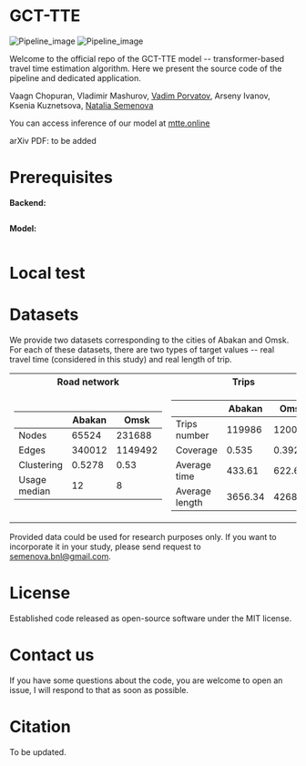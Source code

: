 # GCT-TTE

![Pipeline_image](resources/transtte_pipeline_wh.png#gh-light-mode-only)
![Pipeline_image](resources/transtte_pipeline_bl.png#gh-dark-mode-only)

Welcome to the official repo of the GCT-TTE model -- transformer-based travel time estimation algorithm. Here we present the source code of the pipeline and dedicated application.

Vaagn Chopuran, Vladimir Mashurov, [Vadim Porvatov](https://www.researchgate.net/profile/Vadim-Porvatov), Arseny Ivanov, Ksenia Kuznetsova, [Natalia Semenova](https://www.researchgate.net/profile/Natalia-Semenova-7)

You can access inference of our model at [mtte.online](http://mtte.online)

arXiv PDF: to be added

# Prerequisites

**Backend:**

```

```

**Model:**

```

```

# Local test


# Datasets

We provide two datasets corresponding to the cities of Abakan and Omsk. For each of these datasets, there are two types of target values -- real travel time (considered in this study) and real length of trip. 

<table>
<tr><th>Road network</th><th>Trips</th></tr>
<tr><td>

| | Abakan | Omsk |
|--|--|--|
|Nodes| 65524 | 231688 |
|Edges| 340012 |  1149492 |
|Clustering| 0.5278 | 0.53 |
|Usage median| 12 | 8 |
 
</td><td>

| | Abakan | Omsk |
|--|--|--|
|Trips number|  119986 | 120000 |
|Coverage| 0.535 |  0.392 |
|Average time| 433.61 | 622.67 |
|Average length| 3656.34 | 4268.72 |

</td></tr> </table>

Provided data could be used for research purposes only. If you want to incorporate it in your study, please send request to semenova.bnl@gmail.com.

# License

Established code released as open-source software under the MIT license.

# Contact us

If you have some questions about the code, you are welcome to open an issue, I will respond to that as soon as possible.

# Citation

To be updated.

```
```
